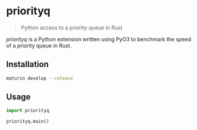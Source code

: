 # priorityq

> Python access to a priority queue in Rust

_priorityq_ is a Python extension written using PyO3 to benchmark the speed of a priority
queue in Rust.

## Installation

```sh
maturin develop --release
```

## Usage

```py
import priorityq

priorityq.main()
```
